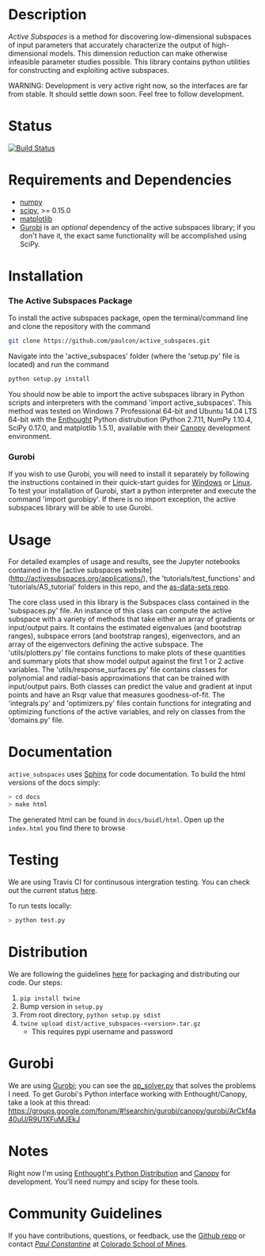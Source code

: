 # Description

*Active Subspaces* is a method for discovering low-dimensional subspaces of input parameters 
that accurately characterize the output of high-dimensional models. This dimension reduction 
can make otherwise infeasible parameter studies possible. This library contains 
python utilities for constructing and exploiting active subspaces.

WARNING: Development is very active right now, so the interfaces are far from
stable. It should settle down soon. Feel free to follow development.

# Status

[![Build Status](https://travis-ci.org/paulcon/active_subspaces.svg?branch=master)](https://travis-ci.org/paulcon/active_subspaces)

# Requirements and Dependencies

* [numpy](http://www.numpy.org/)
* [scipy](http://www.scipy.org/), >= 0.15.0
* [matplotlib](http://matplotlib.org/)
* [Gurobi](http://www.gurobi.com/) is an _optional_ dependency of the active subspaces library; if you don't have it, the exact same functionality will be accomplished 
using SciPy. 

# Installation

### The Active Subspaces Package

To install the active subspaces package, open the terminal/command line and clone the repository with the command

```bash
git clone https://github.com/paulcon/active_subspaces.git
```

Navigate into the 'active_subspaces' folder (where the 'setup.py' file is located) and run the command

```bash
python setup.py install
```

You should now be able to import the active subspaces library in Python scripts and interpreters with the command 'import active_subspaces'. 
This method was tested on Windows 7 Professional 64-bit and Ubuntu 14.04 LTS 
64-bit with the [Enthought](https://www.enthought.com/) Python distrubution (Python 2.7.11, NumPy 1.10.4, SciPy 0.17.0, and matplotlib 1.5.1), available with their [Canopy](https://www.enthought.com/products/canopy/) development environment.
 
### Gurobi

If you wish to use Gurobi, you will need to install it separately by following the instructions contained in their quick-start 
guides for [Windows](http://www.gurobi.com/documentation/6.5/quickstart_windows.pdf) or [Linux](http://www.gurobi.com/documentation/6.5/quickstart_linux.pdf). To test your installation of Gurobi, start a python 
interpreter and execute the command 'import gurobipy'. If there is no import exception, the active subspaces library will be able to use Gurobi.

# Usage

For detailed examples of usage and results, see the Jupyter notebooks contained in the [active subspaces website]
(http://activesubspaces.org/applications/), the 'tutorials/test_functions' and 'tutorials/AS_tutorial' 
folders in this repo, and the [as-data-sets repo](https://github.com/paulcon/as-data-sets).

The core class used in this library is the Subspaces class contained in the 'subspaces.py' file. An instance of this class can compute 
the active subspace with a variety of methods that take either an array of gradients or input/output pairs. It contains the estimated 
eigenvalues (and bootstrap ranges), subspace errors (and bootstrap ranges), eigenvectors, and an array of the eigenvectors defining the 
active subspace. The 'utils/plotters.py' file contains functions to make plots of these quantities and summary plots that show model 
output against the first 1 or 2 active variables. The 'utils/response_surfaces.py' file contains classes for polynomial and radial-basis 
approximations that can be trained with input/output pairs. Both classes can predict the value and gradient at input points and have an 
Rsqr value that measures goodness-of-fit. The 'integrals.py' and 'optimizers.py' files contain functions for integrating and optimizing 
functions of the active variables, and rely on classes from the 'domains.py' file.

# Documentation

`active_subspaces` uses [Sphinx](http://www.sphinx-doc.org/en/stable/) for code documentation. To build the html versions of the docs simply:

```bash
> cd docs
> make html
```

The generated html can be found in `docs/buidl/html`. Open up the `index.html` you find there to browse

# Testing

We are using Travis CI for continusous intergration testing. You can check out the current status [here](https://travis-ci.org/paulcon/active_subspaces).

To run tests locally:

```bash
> python test.py
```

# Distribution

We are following the guidelines [here](https://packaging.python.org/en/latest/distributing/) for packaging and distributing our code. Our steps:

1. `pip install twine`
2. Bump version in `setup.py`
3. From root directory, `python setup.py sdist`
4. `twine upload dist/active_subspaces-<version>.tar.gz`
    * This requires pypi username and password

# Gurobi

We are using [Gurobi](http://www.gurobi.com/); you can see the [qp_solver.py](https://github.com/paulcon/active_subspaces/blob/master/active_subspaces/utils/qp_solver.py) that solves the problems I need. To get Gurobi's Python interface working with Enthought/Canopy, take a look at this thread:
https://groups.google.com/forum/#!searchin/gurobi/canopy/gurobi/ArCkf4a40uU/R9U1XFuMJEkJ

# Notes

Right now I'm using [Enthought's Python Distribution](https://www.enthought.com/products/epd/) and [Canopy](https://www.enthought.com/products/canopy/) for development. You'll need numpy and scipy for these tools.

# Community Guidelines

If you have contributions, questions, or feedback, use the [Github repo](https://github.com/paulcon/active_subspaces) or contact 
[*Paul Constantine*](http://inside.mines.edu/~pconstan/) at [Colorado School of Mines](https://www.mines.edu/).
